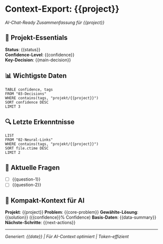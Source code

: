 # Context-Export: {{project}}

*AI-Chat-Ready Zusammenfassung für {{project}}*

## 🎯 Projekt-Essentials
**Status**: {{status}}  
**Confidence-Level**: {{confidence}}  
**Key-Decision**: {{main-decision}}

## 📊 Wichtigste Daten
```dataview
TABLE confidence, tags
FROM "03-Decisions"
WHERE contains(tags, "projekt/{{project}}")
SORT confidence DESC
LIMIT 3
```

## 🔍 Letzte Erkenntnisse
```dataview
LIST
FROM "02-Neural-Links" 
WHERE contains(tags, "projekt/{{project}}")
SORT file.ctime DESC
LIMIT 2
```

## 🎪 Aktuelle Fragen
- [ ] {{question-1}}
- [ ] {{question-2}}

## 💾 Kompakt-Kontext für AI
**Projekt**: {{project}}
**Problem**: {{core-problem}}
**Gewählte-Lösung**: {{solution}} ({{confidence}}% Confidence)
**Basis-Daten**: {{data-summary}}
**Nächste-Schritte**: {{next-actions}}

---
*Generiert: {{date}} | Für AI-Context optimiert | Token-effizient*

